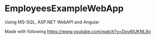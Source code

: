 # EmployeesExampleWebApp
Using MS-SQL, ASP.NET WebAPI and Angular

Made with following https://www.youtube.com/watch?v=Dpv6lUKNL9o
